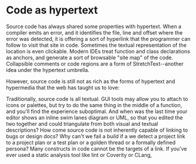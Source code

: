 # Code as hypertext

Source code has always shared some properties with hypertext. When a compiler emits an error, and it identifies the file, line and offset where the error was detected, it is offering a sort of hyperlink that the programmer can follow to visit that site in code. Sometimes the textual representation of the location is even clickable. Modern IDEs treat function and class declarations as anchors, and generate a sort of browsable "site map" of the code. Collapsible comments or code regions are a form of StretchText--another idea under the hypertext umbrella.

However, source code is still not as rich as the forms of hypertext and hypermedia that the web has taught us to love:

Traditionally, source code is all textual.
GUI tools may allow you to attach to icons or palettes, but try to do the same thing in the middle of a function, and you'll find the experience suboptimal. And when was the last time your editor shows an inline swim lanes diagram or UML, so that you edited the two together and could triangulate from both visual and textual descriptions? How come source code is not inherently capable of linking to bugs or design docs? Why can't we fail a build if a we detect a project link to a project plan or a test plan or a golden thread or a formally defined persona?
Many constructs in code cannot be the targets of a link.
If you've ever used a static analysis tool like lint or Coverity or CLang,